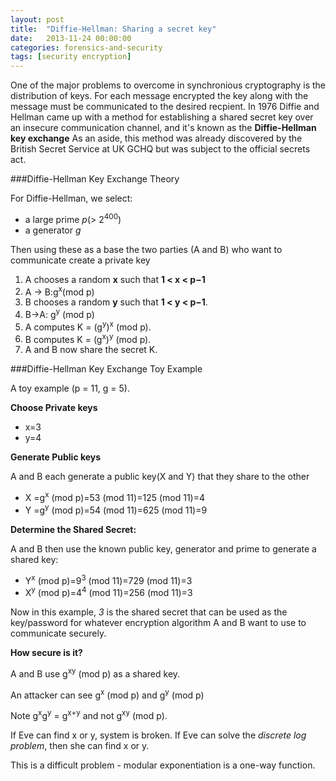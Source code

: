 ```yaml
---
layout: post
title:  "Diffie-Hellman: Sharing a secret key"
date:   2013-11-24 00:00:00
categories: forensics-and-security
tags: [security encryption]
---
```

One of the major problems to overcome in synchronious cryptography is the distribution of keys. For each message encrypted the key along with the message must be communicated to the desired recpient. In  1976 Diffie and Hellman came up with a method for establishing a shared secret key over an insecure communication channel, and it's known as the **Diffie-Hellman key exchange**
 <linebreak>
As an aside, this method was already discovered by the British Secret Service at UK GCHQ but was subject to the official secrets act. 

###Diffie-Hellman Key Exchange Theory

For Diffie-Hellman, we select:

- a large prime *p*(> 2<sup>400</sup>) 
- a generator *g* 

Then using these as a base the two parties (A and B) who want to communicate create a private key

1. A chooses a random **x** such that **1 < x < p−1**
2. A → B:g<sup>x</sup>(mod p)
3. B chooses a random **y** such that **1 < y < p−1**.
4. B→A: g<sup>y</sup> (mod p)
5. A computes K = (g<sup>y</sup>)<sup>x</sup> (mod p).
6. B computes K = (g<sup>x</sup>)<sup>y</sup> (mod p).
7. A and B now share the secret K.

###Diffie-Hellman Key Exchange Toy Example

A toy example (p = 11, g = 5). 

**Choose Private keys**

- x=3
- y=4 

**Generate Public keys**

A and B each generate a public key(X and Y) that they share to the other

- X =g<sup>x</sup> (mod p)=53 (mod 11)=125 (mod 11)=4
- Y =g<sup>y</sup> (mod p)=54 (mod 11)=625 (mod 11)=9 

**Determine the Shared Secret:**

A and B then use the known public key, generator and prime to generate a shared key:

- Y<sup>x</sup> (mod p)=9<sup>3</sup> (mod 11)=729 (mod 11)=3 
- X<sup>y</sup> (mod p)=4<sup>4</sup> (mod 11)=256 (mod 11)=3

Now in this example, *3* is the shared secret that can be used as the key/password for whatever encryption algorithm A and B want to use to communicate securely.

**How secure is it?**

A and B use g<sup>xy</sup> (mod p) as a shared key. 

An attacker can see g<sup>x</sup> (mod p) and g<sup>y</sup> (mod p)

Note g<sup>x</sup>g<sup>y</sup> = g<sup>x+y</sup> and not g<sup>xy</sup> (mod p).

If Eve can find x or y, system is broken.
If Eve can solve the *discrete log problem*, then she can find x or y.

This is a difficult problem - modular exponentiation is a one-way function.